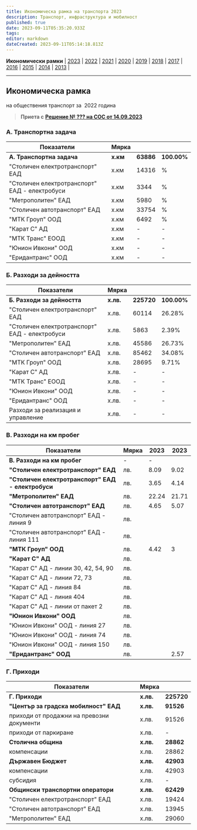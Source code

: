 ```yaml
---
title: Икономическа рамка на транспорта 2023
description: Транспорт, инфраструктура и мобилност
published: true
date: 2023-09-11T05:35:20.933Z
tags: 
editor: markdown
dateCreated: 2023-09-11T05:14:18.813Z
---
```


**Икономически рамки** | [2023](/bg/economics-and-society/economic-framework/2023) | [2022](/bg/economics-and-society/economic-framework/2022) | [2021](/bg/economics-and-society/economic-framework/2021) | [2020](/bg/economics-and-society/economic-framework/2020) | [2019](/bg/economics-and-society/economic-framework/2019) | [2018](/bg/economics-and-society/economic-framework/2018) | [2017](/bg/economics-and-society/economic-framework/2017) | [2016](/bg/economics-and-society/economic-framework/2016) | [2015](/bg/economics-and-society/economic-framework/2015) | [2014](/bg/economics-and-society/economic-framework/2014) | [2013](/bg/economics-and-society/economic-framework/2013) |

---

## **Икономическа рамка**  
на обществения транспорт за  2022 година

> **Приета с** [**Решение № ??? на СОС от 14.09.2023**](http://trinmo.org/bg/politics/sofia-council-decisions)

### **А. Транспортна задача**

| Показатели | Мярка |  |     |
| --- | --- | --- | --- |
| **А. Транспортна задача** | **х.км** | **63886** | **100.00%** |
| "Столичен електротранспорт" ЕАД | х.км | 14316 | % |
| "Столичен електротранспорт" ЕАД - електробуси | х.км | 3344 | % |
| "Метрополитен" ЕАД | х.км | 5980 | % |
| "Столичен автотранспорт" ЕАД | х.км | 33754 | % |
| "МТК Гроуп" ООД | х.км | 6492 | % |
| "Карат С" АД | х.км | \-  | \-  |
| "МТК Транс" ЕООД | х.км | \-  | \-  |
| "Юнион Ивкони" ООД | х.км | \-  | \-  |
| "Еридантранс" ООД | х.км | \- | \- |

### Б. Разходи за дейността

| Показатели | Мярка |  |     |
| --- | --- | --- | --- |
| **Б. Разходи за дейността** | **х.лв.** | **225720** | **100.00%** |
| "Столичен електротранспорт" ЕАД | х.лв. | 60114 | 26.28% |
| "Столичен електротранспорт" ЕАД - електробуси | х.лв. | 5863 | 2.39% |
| "Метрополитен" ЕАД | х.лв. | 45586 | 26.73% |
| "Столичен автотранспорт" ЕАД | х.лв. | 85462 | 34.08% |
| "МТК Гроуп" ООД | х.лв. | 28695 | 9.71% |
| "Карат С" АД | х.лв. | \-  | \-  |
| "МТК Транс" ЕООД | х.лв. | \-  | \-  |
| "Юнион Ивкони" ООД | х.лв. | \-  | \-  |
| "Еридантранс" ООД | х.лв. | \- | \- |
| Разходи за реализация и управление | х.лв. | \-  | \-  |

### В. Разходи на км пробег

| Показатели | Мярка |  2023 |  2023 |
| --- | --- | --- | --- |
| **В. Разходи на км пробег** | -   | -   |
| **"Столичен електротранспорт" ЕАД** | лв. | 8.09 | 9.02 |
| **"Столичен електротранспорт" ЕАД - електробуси** | лв. | 3.65 | 4.14 |
| **"Метрополитен" ЕАД** | лв. | 22.24 | 21.71 |
| **"Столичен автотранспорт" ЕАД** | лв. | 4.65 | 5.07 |
| "Столичен автотранспорт" ЕАД - линия 9 | лв. |     |  |
| "Столичен автотранспорт" ЕАД - линия 111 | лв. |     |   |
| **"МТК Гроуп" ООД** | лв. | 4.42   | 3  |
| **"Карат С" АД** | лв. |     |   |
| "Карат С" АД - линии 30, 42, 54, 90 | лв. |     |   |
| "Карат С" АД - линии 72, 73 | лв. |     |   |
| "Карат С" АД - линия 84 | лв. |     |   |
| "Карат С" АД - линия 404 | лв. |     |   |
| "Карат С" АД - линии от пакет 2 | лв. |     |   |
| **"Юнион Ивкони" ООД** | лв. |     |   |
| "Юнион Ивкони" ООД - линия 27 | лв. |     |   |
| "Юнион Ивкони" ООД - линия 74 | лв. |     |   |
| "Юнион Ивкони" ООД - линия 150 | лв. |     |   |
| **"Еридантранс" ООД** | лв. |  | 2.57 |

### Г. Приходи

| Показатели | Мярка |  |
| --- | --- | --- |
| **Г. Приходи** | **х.лв.** | **225720** |
| **"Център за градска мобилност" ЕАД** | **х.лв.** | **91526** |
| приходи от продажни на превозни документи | х.лв. | 91526 |
| приходи от паркиране | х.лв. | \-  |
| **Столична община** | **х.лв.** | **28862** |
| компенсации | х.лв. | 28862 |
| **Държавен Бюджет** | **х.лв.** | **42903** |
| компенсации | х.лв. | 42903 |
| субсидия | х.лв. | \-  |
| **Общински транспортни оператори** | **х.лв.** | **62429** |
| "Столичен електротранспорт" ЕАД | х.лв. | 19424 |
| "Столичен автотранспорт" ЕАД | х.лв. | 13945 |
| "Метрополитен" ЕАД | х.лв. | 29060 |